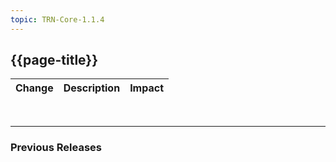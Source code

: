 ```yaml
---
topic: TRN-Core-1.1.4
---
```


## {{page-title}}

| Change                                   | Description                            | Impact                          | 
|------------------------------------------|----------------------------------------|---------------------------------|


<br>
<hr>

### Previous Releases